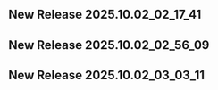 ## New Release 2025.10.02_02_17_41
## New Release 2025.10.02_02_56_09
## New Release 2025.10.02_03_03_11
